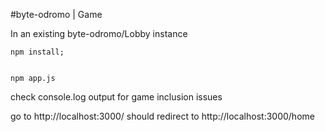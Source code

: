 #byte-odromo | Game

In an existing byte-odromo/Lobby instance
```
npm install;


npm app.js
```
check console.log output for game inclusion issues

go to http://localhost:3000/ should redirect to http://localhost:3000/home